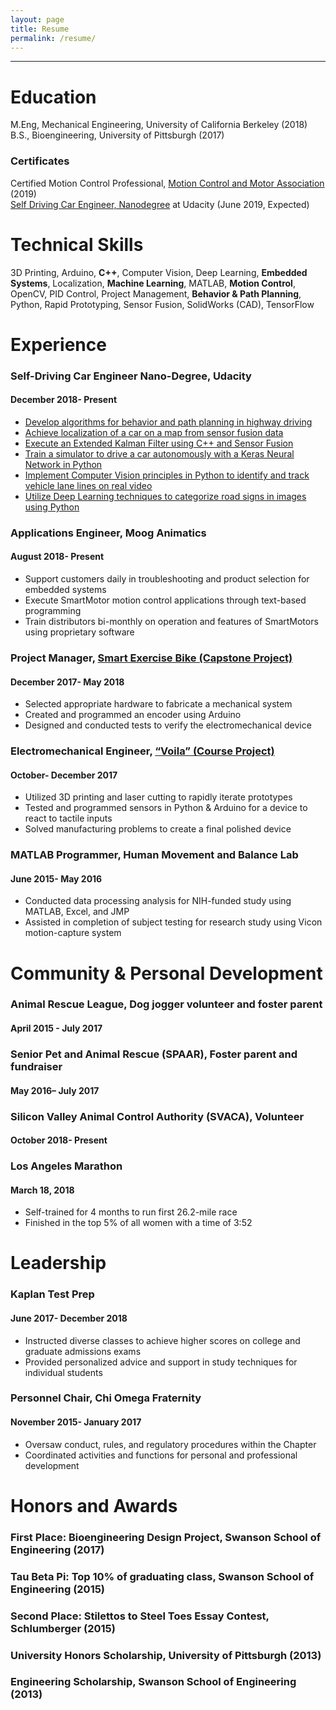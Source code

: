 ```yaml
---
layout: page
title: Resume
permalink: /resume/
---
```

***
# Education

M.Eng, Mechanical Engineering, University of California Berkeley (2018)
<br>B.S., Bioengineering, University of Pittsburgh (2017)

### Certificates

Certified Motion Control Professional, [Motion Control and Motor Association](https://www.motioncontrolonline.org/meet-certified-motion-control-professionals.cfm) (2019)
<br>[Self Driving Car Engineer, Nanodegree](https://www.udacity.com/course/self-driving-car-engineer-nanodegree--nd013#) at Udacity (June 2019, Expected)

# Technical Skills
3D Printing, Arduino, <b>C++</b>, Computer Vision, Deep Learning, <b>Embedded Systems</b>, Localization, <b>Machine Learning</b>, MATLAB, <b>Motion Control</b>, OpenCV, PID Control, Project Management, <b> Behavior & Path Planning</b>, Python, Rapid Prototyping, Sensor Fusion, SolidWorks (CAD), TensorFlow

# Experience

### Self-Driving Car Engineer Nano-Degree, Udacity				      	       
#### December 2018- Present
* [Develop algorithms for behavior and path planning in highway driving](https://meredithmeyer.info/highway)
* [Achieve localization of a car on a map from sensor fusion data](https://meredithmeyer.info/Local)
* [Execute an Extended Kalman Filter using C++ and Sensor Fusion](https://meredithmeyer.info/Kalman)
* [Train a simulator to drive a car autonomously with a Keras Neural Network in Python](https://meredithmeyer.info/autonomous)
* [Implement Computer Vision principles in Python to identify and track vehicle lane lines on real video](https://meredithmeyer.info/Lanes)
* [Utilize Deep Learning techniques to categorize road signs in images using Python](https://meredithmeyer.info/Signs)

### Applications Engineer, Moog Animatics                                 
#### August 2018- Present
* Support customers daily in troubleshooting and product selection for embedded systems
* Execute SmartMotor motion control applications through text-based programming
* Train distributors bi-monthly on operation and features of SmartMotors using proprietary software

### Project Manager, [Smart Exercise Bike (Capstone Project)](https://meredithmeyer.info/Workout)			      
#### December 2017- May 2018
* Selected appropriate hardware to fabricate a mechanical system
* Created and programmed an encoder using Arduino
* Designed and conducted tests to verify the electromechanical device

### Electromechanical Engineer, [“Voila” (Course Project)](https://meredithmeyer.info/Voila)			      	   
#### October- December 2017
* Utilized 3D printing and laser cutting to rapidly iterate prototypes
* Tested and programmed sensors in Python & Arduino for a device to react to tactile inputs
* Solved manufacturing problems to create a final polished device

### MATLAB Programmer, Human Movement and Balance Lab			 	              
#### June 2015- May 2016
* Conducted data processing analysis for NIH-funded study using MATLAB, Excel, and JMP
* Assisted in completion of subject testing for research study using Vicon motion-capture system


# Community & Personal Development

### Animal Rescue League, Dog jogger volunteer and foster parent	           		  
#### April 2015 - July 2017
### Senior Pet and Animal Rescue (SPAAR), Foster parent and fundraiser            	 
#### May 2016– July 2017
### Silicon Valley Animal Control Authority (SVACA), Volunteer						                                  
#### October 2018- Present
### Los Angeles Marathon			       						                                          
#### March 18, 2018
   * Self-trained for 4 months to run first 26.2-mile race 
   * Finished in the top 5% of all women with a time of 3:52

# Leadership

### Kaplan Test Prep							    	                                         
#### June 2017- December 2018
* Instructed diverse classes to achieve higher scores on college and graduate admissions exams
* Provided personalized advice and support in study techniques for individual students      

### Personnel Chair, Chi Omega Fraternity
#### November 2015- January 2017
* Oversaw conduct, rules, and regulatory procedures within the Chapter
* Coordinated activities and functions for personal and professional development

# Honors and Awards

### First Place: Bioengineering Design Project, Swanson School of Engineering (2017)
### Tau Beta Pi: Top 10% of graduating class, Swanson School of Engineering (2015)
### Second Place: Stilettos to Steel Toes Essay Contest, Schlumberger (2015)
### University Honors Scholarship, University of Pittsburgh (2013)
### Engineering Scholarship, Swanson School of Engineering (2013)



